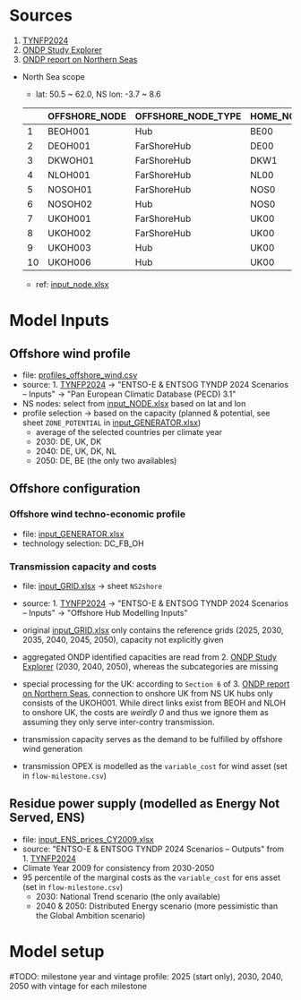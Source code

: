 # Sources

1. [TYNFP2024](https://2024.entsos-tyndp-scenarios.eu/download/)
2. [ONDP Study Explorer](https://www.entsoe.eu/outlooks/offshore-hub/tyndp-ondp)
3. [ONDP report on Northern Seas](https://eepublicdownloads.blob.core.windows.net/public-cdn-container/tyndp-documents/ONDP2024/web_entso-e_ONDP_NS_240226.pdf)

- North Sea scope 
    
    - lat: 50.5 ~ 62.0, NS lon: -3.7 ~ 8.6

    |	    |   OFFSHORE_NODE	| OFFSHORE_NODE_TYPE	| HOME_NODE	| LAT	    | LON
    | ----- | ---------------   | --------------------  | --------- | --------  | --------
    | 1     |	BEOH001	        | Hub	                | BE00	    | 51.4664	| 2.70605
    | 2     |	DEOH001	        | FarShoreHub	        | DE00	    | 54.8123	| 6.23643
    | 3     |	DKWOH01	        | FarShoreHub	        | DKW1	    | 56.1855	| 5.99119
    | 4     |	NLOH001	        | FarShoreHub	        | NL00	    | 54.126	| 3.93969
    | 5     |	NOSOH01	        | FarShoreHub	        | NOS0	    | 57.9005	| 3.917
    | 6     |	NOSOH02	        | Hub	                | NOS0	    | 60.9881	| 3.48128
    | 7     |	UKOH001	        | FarShoreHub	        | UK00	    | 54.8156	| 1.74205
    | 8     |	UKOH002	        | FarShoreHub	        | UK00	    | 57.818	| 0.970627
    | 9     |	UKOH003	        | Hub	                | UK00	    | 51.4269	| 0.936596
    | 10    |	UKOH006	        | Hub	                | UK00	    | 60.1129	| -1.52452

    - ref: [input_node.xlsx](.\input_NODE.xlsx)

# Model Inputs

## Offshore wind profile

- file: [profiles_offshore_wind.csv](.\profiles_offshore_wind.csv)
- source: 1. [TYNFP2024](https://2024.entsos-tyndp-scenarios.eu/download/) -> "ENTSO-E & ENTSOG TYNDP 2024 Scenarios  – Inputs" -> "Pan European Climatic Database (PECD) 3.1"
- NS nodes: select from [input_NODE.xlsx](.\input_NODE.xlsx) based on lat and lon
- profile selection -> based on the capacity (planned & potential, see sheet `ZONE_POTENTIAL` in [input_GENERATOR.xlsx](.\input_GENERATOR.xlsx))
    - average of the selected countries per climate year
    - 2030: DE, UK, DK
    - 2040: DE, UK, DK, NL
    - 2050: DE, BE (the only two availables)

## Offshore configuration

### Offshore wind techno-economic profile

- file: [input_GENERATOR.xlsx](.\input_GENERATOR.xlsx)
- technology selection: DC_FB_OH

### Transmission capacity and costs

- file: [input_GRID.xlsx](.\input_GRID.xlsx) -> sheet `NS2shore`
- source: 1. [TYNFP2024](https://2024.entsos-tyndp-scenarios.eu/download/) -> "ENTSO-E & ENTSOG TYNDP 2024 Scenarios  – Inputs" -> "Offshore Hub Modelling Inputs"
- original [input_GRID.xlsx](.\input_GRID.xlsx) only contains the reference grids (2025, 2030, 2035, 2040, 2045, 2050),  capacity not explicitly given
- aggregated ONDP identified capacities are read from 2. [ONDP Study Explorer](https://www.entsoe.eu/outlooks/offshore-hub/tyndp-ondp) (2030, 2040, 2050), whereas the subcategories are missing
- special processing for the UK: according to `Section 6` of 3. [ONDP report on Northern Seas](https://eepublicdownloads.blob.core.windows.net/public-cdn-container/tyndp-documents/ONDP2024/web_entso-e_ONDP_NS_240226.pdf), connection to onshore UK from NS UK hubs only consists of the UKOH001. While direct links exist from BEOH and NLOH to onshore UK, the costs are *weirdly 0* and thus we ignore them as assuming they only serve inter-contry transmission.

- transmission capacity serves as the demand to be fulfilled by offshore wind generation
- transmission OPEX is modelled as the `variable_cost` for wind asset (set in `flow-milestone.csv`)

## Residue power supply (modelled as Energy Not Served, ENS)

- file: [input_ENS_prices_CY2009.xlsx](.\input_ENS_prices_CY2009.xlsx)
- source: "ENTSO-E & ENTSOG TYNDP 2024 Scenarios  – Outputs" from 1. [TYNFP2024](https://2024.entsos-tyndp-scenarios.eu/download/)
- Climate Year 2009 for consistency from 2030-2050
- 95 percentile of the marginal costs as the `variable_cost` for ens asset (set in `flow-milestone.csv`)
    - 2030: National Trend scenario (the only available)
    - 2040 & 2050: Distributed Energy scenario (more pessimistic than the Global Ambition scenario)

# Model setup

#TODO: milestone year and vintage profile: 2025 (start only), 2030, 2040, 2050 with vintage for each milestone